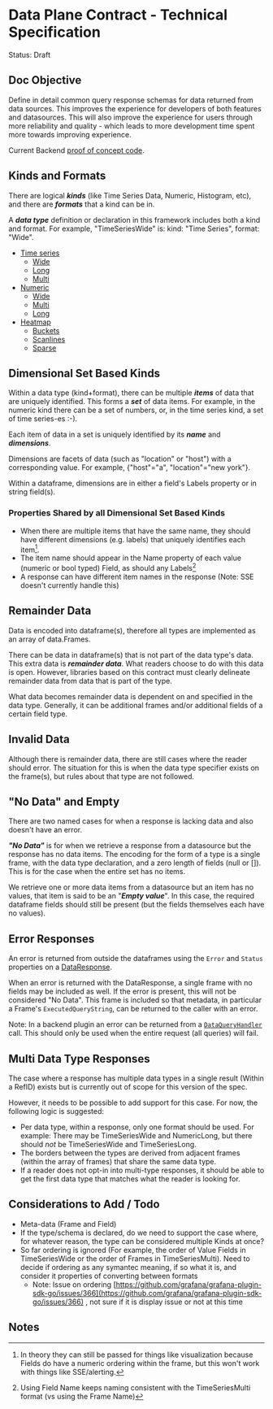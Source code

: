 # Data Plane Contract - Technical Specification

Status: Draft

## Doc Objective

Define in detail common query response schemas for data returned from data sources. This improves the experience for developers of both features and datasources. This will also improve the experience for users through more reliability and quality - which leads to more development time spent more towards improving experience.

Current Backend [proof of concept code](https://github.com/grafana/grafana-plugin-sdk-go/pull/440).

## Kinds and Formats

There are logical **_kinds_** (like Time Series Data, Numeric, Histogram, etc), and there are **_formats_** that a kind can be in.

A **_data type_** definition or declaration in this framework includes both a kind and format. For example, "TimeSeriesWide" is: kind: "Time Series", format: "Wide".

* [Time series](./timeseries.md)
  * [Wide](./timeseries.md#time-series-wide-format-timeserieswide)
  * [Long](./timeseries.md#time-series-long-format-timeserieslong-sql-like)
  * [Multi](./timeseries.md#time-series-multi-format-timeseriesmulti)
* [Numeric](./numeric.md)
  * [Wide](./numeric.md#numeric-wide-format-numericwide)
  * [Multi](./numeric.md#numeric-multi-format-numericmulti)
  * [Long](./numeric.md#numeric-many-format-numericlong)
* [Heatmap](./heatmap.md)
  * [Buckets](./heatmap.md#heatmap-buckets-heatmapbuckets)
  * [Scanlines](./heatmap.md#heatmap-scanlines-heatmapscanlines)
  * [Sparse](./heatmap.md#heatmap-sparse-heatmapsparse)

## Dimensional Set Based Kinds

Within a data type (kind+format), there can be multiple **_items_** of data that are uniquely identified. This forms a **_set_** of data items. For example, in the numeric kind there can be a set of numbers, or, in the time series kind, a set of time series-es :-).

Each item of data in a set is uniquely identified by its **_name_** and **_dimensions_**.

Dimensions are facets of data (such as "location" or "host") with a corresponding value. For example, {"host"="a", "location"="new york"}.

Within a dataframe, dimensions are in either a field's Labels property or in string field(s).

### Properties Shared by all Dimensional Set Based Kinds

* When there are multiple items that have the same name, they should have different dimensions (e.g. labels) that uniquely identifies each item[^1].
* The item name should appear in the Name property of each value (numeric or bool typed) Field, as should any Labels[^2]
* A response can have different item names in the response (Note: SSE doesn't currently handle this)

## Remainder Data

Data is encoded into dataframe(s), therefore all types are implemented as an array of data.Frames.

There can be data in dataframe(s) that is not part of the data type's data. This extra data is **_remainder data_**. What readers choose to do with this data is open. However, libraries based on this contract must clearly delineate remainder data from data that is part of the type.

What data becomes remainder data is dependent on and specified in the data type. Generally, it can be additional frames and/or additional fields of a certain field type.

## Invalid Data

Although there is remainder data, there are still cases where the reader should error. The situation for this is when the data type specifier exists on the frame(s), but rules about that type are not followed.

## "No Data" and Empty

There are two named cases for when a response is lacking data and also doesn't have an error.

 **_"No Data"_** is for when we retrieve a response from a datasource but the response has no data items. The encoding for the form of a type is a single frame, with the data type declaration, and a zero length of fields (null or []). This is for the case when the entire set has no items.

We retrieve one or more data items from a datasource but an item has no values, that item is said to be an "**_Empty value_**". In this case, the required dataframe fields should still be present (but the fields themselves each have no values).

## Error Responses

An error is returned from outside the dataframes using the `Error` and `Status` properties on a [DataResponse](https://pkg.go.dev/github.com/grafana/grafana-plugin-sdk-go/backend#DataResponse).

When an error is returned with the DataResponse, a single frame with no fields may be included as well. If the error is present, this will not be considered "No Data". This frame is included so that metadata, in particular a Frame's `ExecutedQueryString`, can be returned to the caller with an error.

Note: In a backend plugin an error can be returned from a [`DataQueryHandler`](https://pkg.go.dev/github.com/grafana/grafana-plugin-sdk-go/backend#QueryDataHandler) call. This should only be used when the entire request (all queries) will fail.

## Multi Data Type Responses

The case where a response has multiple data types in a single result (Within a RefID) exists but is currently out of scope for this version of the spec.

However, it needs to be possible to add support for this case. For now, the following logic is suggested:

* Per data type, within a response, only one format should be used. For example: There may be TimeSeriesWide and NumericLong, but there should _not_ be TimeSeriesWide and TimeSeriesLong.
* The borders between the types are derived from adjacent frames (within the array of frames) that share the same data type.
* If a reader does not opt-in into multi-type responses, it should be able to get the first data type that matches what the reader is looking for.

## Considerations to Add / Todo

* Meta-data (Frame and Field)
* If the type/schema is declared, do we need to support the case where, for whatever reason, the type can be considered multiple Kinds at once?
* So far ordering is ignored (For example, the order of Value Fields in TimeSeriesWide or the order of Frames in TimeSeriesMulti). Need to decide if ordering as any symantec meaning, if so what it is, and consider it properties of converting between formats
  * Note: Issue on ordering [https://github.com/grafana/grafana-plugin-sdk-go/issues/366](https://github.com/grafana/grafana-plugin-sdk-go/issues/366) , not sure if it is display issue or not at this time

<!-- Footnotes themselves at the bottom. -->
## Notes

[^1]:

     In theory they can still be passed for things like visualization because Fields do have a numeric ordering within the frame, but this won't work with things like SSE/alerting.

[^2]:

     Using Field Name keeps naming consistent with the TimeSeriesMulti format (vs using the Frame Name)
